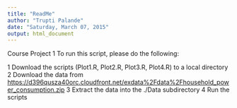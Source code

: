 ```yaml
---
title: "ReadMe"
author: "Trupti Palande"
date: "Saturday, March 07, 2015"
output: html_document
---
```


Course Project 1
To run this script, please do the following:

1 Download the scripts (Plot1.R, Plot2.R, Plot3.R, Plot4.R) to a local directory
2 Download the data from https://d396qusza40orc.cloudfront.net/exdata%2Fdata%2Fhousehold_power_consumption.zip
3 Extract the data into the ./Data subdirectory
4 Run the scripts
